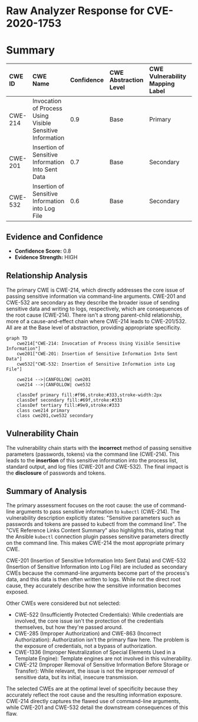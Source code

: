 # Raw Analyzer Response for CVE-2020-1753

# Summary
| CWE ID  | CWE Name                                                                              | Confidence | CWE Abstraction Level | CWE Vulnerability Mapping Label | CWE-Vulnerability Mapping Notes |
| :-------- | :------------------------------------------------------------------------------------ | :--------- | :---------------------- | :------------------------------ | :------------------------------ |
| CWE-214   | Invocation of Process Using Visible Sensitive Information                           | 0.9        | Base                    | Primary                         | Allowed                         |
| CWE-201   | Insertion of Sensitive Information Into Sent Data                                   | 0.7        | Base                    | Secondary                       | Allowed                         |
| CWE-532   | Insertion of Sensitive Information into Log File                                    | 0.6        | Base                    | Secondary                       | Allowed                         |

## Evidence and Confidence

*   **Confidence Score:** 0.8
*   **Evidence Strength:** HIGH

## Relationship Analysis
The primary CWE is CWE-214, which directly addresses the core issue of passing sensitive information via command-line arguments. CWE-201 and CWE-532 are secondary as they describe the broader issue of sending sensitive data and writing to logs, respectively, which are consequences of the root cause (CWE-214). There isn't a strong parent-child relationship, more of a cause-and-effect chain where CWE-214 leads to CWE-201/532. All are at the Base level of abstraction, providing appropriate specificity.

```mermaid
graph TD
    cwe214["CWE-214: Invocation of Process Using Visible Sensitive Information"]
    cwe201["CWE-201: Insertion of Sensitive Information Into Sent Data"]
    cwe532["CWE-532: Insertion of Sensitive Information into Log File"]
    
    cwe214 -->|CANFOLLOW| cwe201
    cwe214 -->|CANFOLLOW| cwe532
    
    classDef primary fill:#f96,stroke:#333,stroke-width:2px
    classDef secondary fill:#69f,stroke:#333
    classDef tertiary fill:#9e9,stroke:#333
    class cwe214 primary
    class cwe201,cwe532 secondary
```

## Vulnerability Chain
The vulnerability chain starts with the **incorrect** method of passing sensitive parameters (passwords, tokens) via the command line (CWE-214). This leads to the **insertion** of this sensitive information into the process list, standard output, and log files (CWE-201 and CWE-532). The final impact is the **disclosure** of passwords and tokens.

## Summary of Analysis
The primary assessment focuses on the root cause: the use of command-line arguments to pass sensitive information to `kubectl` (CWE-214). The vulnerability description explicitly states: "Sensitive parameters such as passwords and tokens are passed to kubectl from the command line". The "CVE Reference Links Content Summary" also highlights this, stating that the Ansible `kubectl` connection plugin passes sensitive parameters directly on the command line. This makes CWE-214 the most appropriate primary CWE.

CWE-201 (Insertion of Sensitive Information Into Sent Data) and CWE-532 (Insertion of Sensitive Information into Log File) are included as secondary CWEs because the command-line arguments become part of the process's data, and this data is then often written to logs. While not the direct root cause, they accurately describe how the sensitive information becomes exposed.

Other CWEs were considered but not selected:

*   CWE-522 (Insufficiently Protected Credentials): While credentials are involved, the core issue isn't the protection of the credentials themselves, but how they're passed around.
*   CWE-285 (Improper Authorization) and CWE-863 (Incorrect Authorization): Authorization isn't the primary flaw here. The problem is the exposure of credentials, not a bypass of authorization.
*   CWE-1336 (Improper Neutralization of Special Elements Used in a Template Engine): Template engines are not involved in this vulnerability.
*   CWE-212 (Improper Removal of Sensitive Information Before Storage or Transfer): While relevant, the issue is not the improper *removal* of sensitive data, but its initial, insecure transmission.

The selected CWEs are at the optimal level of specificity because they accurately reflect the root cause and the resulting information exposure. CWE-214 directly captures the flawed use of command-line arguments, while CWE-201 and CWE-532 detail the downstream consequences of this flaw.